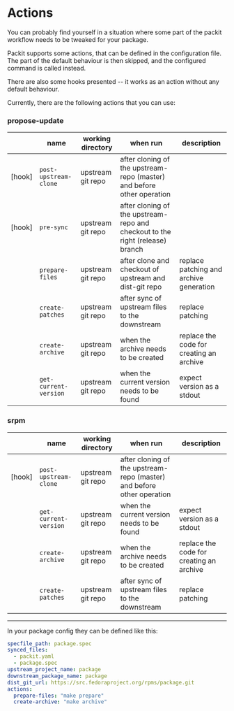 # Actions

You can probably find yourself in a situation where some part of the packit workflow needs to be
tweaked for your package.

Packit supports some actions, that can be defined in the configuration file.
The part of the default behaviour is then skipped, and the configured command is called instead.

There are also some hooks presented -- it works as an action without any default behaviour.

Currently, there are the following actions that you can use:

### propose-update

|        | name                  | working directory | when run                                                                          | description                               |
| ------ | --------------------- | ----------------- | --------------------------------------------------------------------------------  | ----------------------------------------- |
| [hook] | `post-upstream-clone` | upstream git repo | after cloning of the upstream-repo (master) and before other operation            |                                           |
| [hook] | `pre-sync`            | upstream git repo | after cloning of the upstream-repo and checkout to the right (release) branch     |                                           |
|        | `prepare-files`       | upstream git repo | after clone and checkout of upstream and dist-git repo                            | replace patching and archive generation   |
|        | `create-patches`      | upstream git repo | after sync of upstream files to the downstream                                    | replace patching                          |
|        | `create-archive`      | upstream git repo | when the archive needs to be created                                              | replace the code for creating an archive  |
|        | `get-current-version` | upstream git repo | when the current version needs to be found                                        | expect version as a stdout                |


### srpm

|        | name                  | working directory | when run                                                                          | description                               |
| ------ | --------------------- | ----------------- | --------------------------------------------------------------------------------  | ----------------------------------------- |
| [hook] | `post-upstream-clone` | upstream git repo | after cloning of the upstream-repo (master) and before other operation            |                                           |
|        | `get-current-version` | upstream git repo | when the current version needs to be found                                        | expect version as a stdout                |
|        | `create-archive`      | upstream git repo | when the archive needs to be created                                              | replace the code for creating an archive  |
|        | `create-patches`      | upstream git repo | after sync of upstream files to the downstream                                    | replace patching                          |


-----

In your package config they can be defined like this:

```yaml
specfile_path: package.spec
synced_files:
  - packit.yaml
  - package.spec
upstream_project_name: package
downstream_package_name: package
dist_git_url: https://src.fedoraproject.org/rpms/package.git
actions:
  prepare-files: "make prepare"
  create-archive: "make archive"
```
